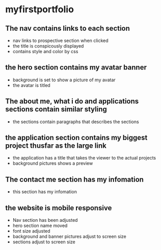 # myfirstportfolio
## The nav contains links to each section 
* nav links to prospective section when clicked 
* the title is conspicously displayed 
* contains style and color by css
## the hero section contains my avatar banner 
* background is set to show a picture of my avatar
* the avatar is titled 
## The about me, what i do and applications sections contain similar styling
* the sections contain paragraphs that describes the sections
## the application section contains my biggest project thusfar as the large link 
* the application has a title that takes the viewer to the actual projects 
* background pictures shows a preview 
## The contact me section has my infomation 
* this section has my infomation 
## the website is mobile responsive 
* Nav section has been adjusted
* hero section name moved
* font size adjusted 
* background and banner pictures adjust to screen size 
* sections adjust to screen size 

